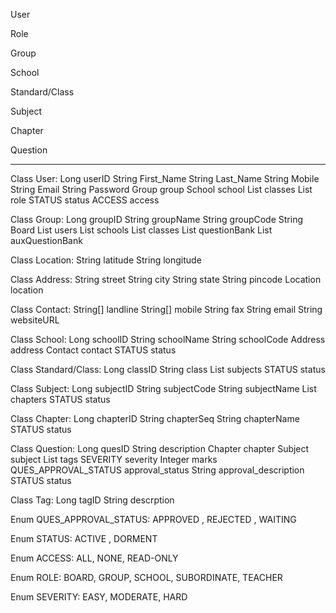 User
	
Role
	
Group

School

Standard/Class

Subject

Chapter

Question

----------------------


Class User:
	Long userID
	String First_Name
	String Last_Name
	String Mobile
	String Email
	String Password
	Group group
	School school
	List<Class> classes
	List<ROLE> role
 	STATUS status
	ACCESS access

Class Group:
	Long groupID
	String groupName
	String groupCode
	String Board
	List<Users> users
	List<School> schools
	List<Class> classes
	List<Question> questionBank
	List<Question> auxQuestionBank

Class Location:
	String latitude
	String longitude

Class Address:
	String street
	String city
	String state
	String pincode
	Location location

Class Contact:
	String[] landline
	String[] mobile
	String fax
	String email
	String websiteURL

Class School:
	Long schoolID
	String schoolName
	String schoolCode
	Address address
	Contact contact
	STATUS status

Class Standard/Class:
	Long classID
	String class
	List<Subject> subjects
	STATUS status

Class Subject:
	Long subjectID
	String subjectCode
	String subjectName
	List<Chapters> chapters
	STATUS status

Class Chapter:
	Long chapterID
	String chapterSeq
	String chapterName
	STATUS status

Class Question:
	Long quesID
	String description
	Chapter chapter
	Subject subject
	List<Tag> tags
	SEVERITY severity
	Integer marks
	QUES_APPROVAL_STATUS approval_status
	String approval_description
	STATUS status

Class Tag:
	Long tagID
	String descrption

Enum QUES_APPROVAL_STATUS:
	APPROVED , REJECTED , WAITING 

Enum STATUS:
	ACTIVE , DORMENT

Enum ACCESS:
	ALL, NONE, READ-ONLY

Enum ROLE:
	BOARD, GROUP, SCHOOL, SUBORDINATE, TEACHER
	
Enum SEVERITY:
	EASY, MODERATE, HARD




